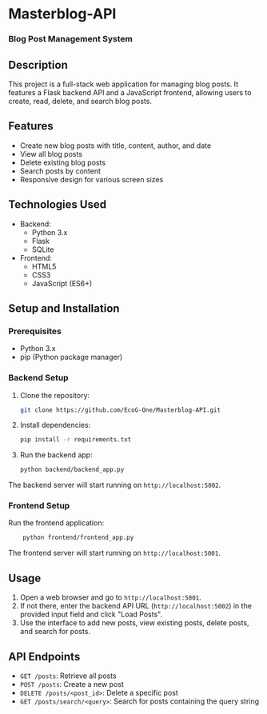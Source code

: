 # Masterblog-API

### Blog Post Management System

## Description
This project is a full-stack web application for managing blog posts. 
It features a Flask backend API and a JavaScript frontend, allowing users to create, read, delete, and search blog posts.

## Features
- Create new blog posts with title, content, author, and date
- View all blog posts
- Delete existing blog posts
- Search posts by content
- Responsive design for various screen sizes

## Technologies Used
- Backend:
  - Python 3.x
  - Flask
  - SQLite
- Frontend:
  - HTML5
  - CSS3
  - JavaScript (ES6+)

## Setup and Installation

### Prerequisites
- Python 3.x
- pip (Python package manager)

### Backend Setup
1. Clone the repository:
   ```bash
   git clone https://github.com/EcoG-One/Masterblog-API.git
   ```
2. Install dependencies:
   ```bash
   pip install -r requirements.txt
   ``` 
3. Run the backend app:
   ```bash
   python backend/backend_app.py
   ```
The backend server will start running on `http://localhost:5002`.

### Frontend Setup
Run the frontend application:
```bash
    python frontend/frontend_app.py
```
The frontend server will start running on `http://localhost:5001`.

## Usage
1. Open a web browser and go to `http://localhost:5001`.
2. If not there, enter the backend API URL (`http://localhost:5002`) in the provided input field and click "Load Posts".
3. Use the interface to add new posts, view existing posts, delete posts, and search for posts.

## API Endpoints

- `GET /posts`: Retrieve all posts
- `POST /posts`: Create a new post
- `DELETE /posts/<post_id>`: Delete a specific post
- `GET /posts/search/<query>`: Search for posts containing the query string